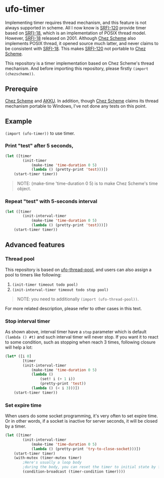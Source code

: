 # ufo-timer

Implementing timer requires thread mechanism, and this feature is not always supported in scheme. All I now know is [SRFI-120](https://srfi.schemers.org/srfi-120/) provide timer based on [SRFI-18](https://srfi.schemers.org/srfi-18/), which is an implementation of POSIX thread model.  However, [SRFI-18](https://srfi.schemers.org/srfi-18/) released on 2001. Although [Chez Scheme](https://cisco.github.io/ChezScheme/) also implements POSIX thread, it opened source much latter, and never claims to be consistent with [SRFI-18](https://srfi.schemers.org/srfi-18/). This makes [SRFI-120](https://srfi.schemers.org/srfi-120/) not portable to [Chez Scheme](https://cisco.github.io/ChezScheme/).

This repository is a timer implementation based on Chez Scheme's thread mechanism. And before importing this repository, please firstly `(import (chezscheme))`.

## Prerequire
[Chez Scheme](https://cisco.github.io/ChezScheme/) and [AKKU](https://akkuscm.org/). In addition, though [Chez Scheme](https://cisco.github.io/ChezScheme/) claims its thread mechanism portable to Windows, I've not done any tests on this point.

## Example
`(import (ufo-timer))` to use timer.  

### Print "test" after 5 seconds,

```lisp 
(let ([timer 
        (init-timer 
            (make-time 'time-duration 0 5) 
            (lambda () (pretty-print 'test)))])
    (start-timer timer))
```
>NOTE: (make-time 'time-duration 0 5) is to make Chez Scheme's time object.

### Repeat "test" with 5-seconds interval

```lisp 
(let ([timer 
        (init-interval-timer 
            (make-time 'time-duration 0 5) 
            (lambda () (pretty-print 'test)))])
    (start-timer timer))
```

## Advanced features 

### Thread pool
This repository is based on [ufo-thread-pool](https://github.com/ufo5260987423/ufo-thread-pool), and users can also assign a pool to timers like following:

1. `(init-timer timeout todo pool)`
2. `(init-interval-timer timeout todo stop pool)`

>NOTE: you need to additionally `(import (ufo-thread-pool))`.

For more related description, please refer to other cases in this text.

### Stop interval timer 
As shown above, interval timer have a `stop` parameter which is default `(lambda () #t)` and such interval timer will never stop. If you want it to react to some condition, such as stopping when reach 3 times, following closure will help a lot:
```lisp
(let* ([i 0]
        [timer 
        (init-interval-timer 
            (make-time 'time-duration 0 5) 
            (lambda () 
                (set! i (+ 1 i))
                (pretty-print 'test))
            (lambda () (< i 3)))])
    (start-timer timer))
```

### Set expire time
When users do some socket programming, it's very often to set expire time. Or in other words, if a socket is inactive for server seconds, it will be closed by a timer.

```lisp 
(let ([timer 
        (init-interval-timer 
            (make-time 'time-duration 0 5) 
            (lambda () (pretty-print 'try-to-close-socket)))])
    (start-timer timer)
    (with-mutex (timer-mutex timer)
        ;Here's usually a loop body
        ;during the body, you can reset the timer to initial state by following
        (condition-broadcast (timer-condition timer))))
```